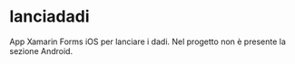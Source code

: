 # lanciadadi
App Xamarin Forms iOS per lanciare i dadi.
Nel progetto non è presente la sezione Android.